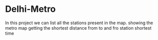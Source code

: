# Delhi-Metro
In this project we can list all the stations present in the map.
showing the metro map
getting the shortest distance from to and fro station
shortest time 
